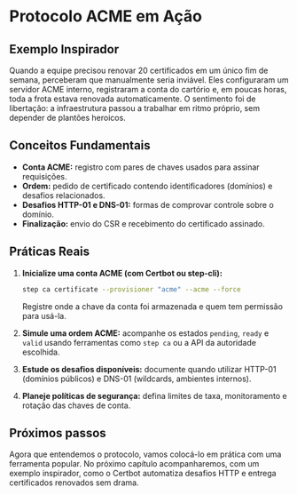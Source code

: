 # Protocolo ACME em Ação

## Exemplo Inspirador

Quando a equipe precisou renovar 20 certificados em um único fim de semana, perceberam que manualmente seria inviável. Eles configuraram um servidor ACME interno, registraram a conta do cartório e, em poucas horas, toda a frota estava renovada automaticamente. O sentimento foi de libertação: a infraestrutura passou a trabalhar em ritmo próprio, sem depender de plantões heroicos.

## Conceitos Fundamentais

- **Conta ACME:** registro com pares de chaves usados para assinar requisições.
- **Ordem:** pedido de certificado contendo identificadores (domínios) e desafios relacionados.
- **Desafios HTTP-01 e DNS-01:** formas de comprovar controle sobre o domínio.
- **Finalização:** envio do CSR e recebimento do certificado assinado.

## Práticas Reais

1. **Inicialize uma conta ACME (com Certbot ou step-cli):**
   ```bash
   step ca certificate --provisioner "acme" --acme --force
   ```
   Registre onde a chave da conta foi armazenada e quem tem permissão para usá-la.

2. **Simule uma ordem ACME:** acompanhe os estados `pending`, `ready` e `valid` usando ferramentas como `step ca` ou a API da autoridade escolhida.

3. **Estude os desafios disponíveis:** documente quando utilizar HTTP-01 (domínios públicos) e DNS-01 (wildcards, ambientes internos).

4. **Planeje políticas de segurança:** defina limites de taxa, monitoramento e rotação das chaves de conta.

## Próximos passos

Agora que entendemos o protocolo, vamos colocá-lo em prática com uma ferramenta popular. No próximo capítulo acompanharemos, com um exemplo inspirador, como o Certbot automatiza desafios HTTP e entrega certificados renovados sem drama.

